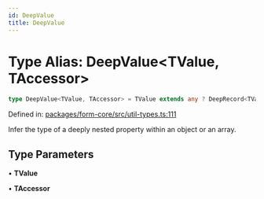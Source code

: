 ```yaml
---
id: DeepValue
title: DeepValue
---
```


<!-- DO NOT EDIT: this page is autogenerated from the type comments -->

# Type Alias: DeepValue\<TValue, TAccessor\>

```ts
type DeepValue<TValue, TAccessor> = TValue extends any ? DeepRecord<TValue>[TAccessor & keyof DeepRecord<TValue>] : never;
```

Defined in: [packages/form-core/src/util-types.ts:111](https://github.com/TanStack/form/blob/main/packages/form-core/src/util-types.ts#L111)

Infer the type of a deeply nested property within an object or an array.

## Type Parameters

• **TValue**

• **TAccessor**
